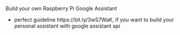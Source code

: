 Build your own Raspberry Pi Google Assistant
<br>
<ul>
<li>perfect guideline https://bit.ly/3wS7WaK, if you want to build your personal assistant with google assistant api</li>
</ul>
